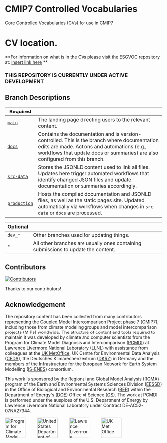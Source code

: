 # CMIP7 Controlled Vocabularies
Core Controlled Vocabularies (CVs) for use in CMIP7

# CV location. 
**For information on what is in the CVs please visit the ESGVOC repository at: [insert link here]()
**
### THIS REPOSITORY IS CURRENTLY UNDER ACTIVE DEVELOPMENT


## Branch Descriptions

| Required |  |
|--------|-------------|
| [`main`](https://github.com/WCRP-CMIP/CMIP7-CVs/tree/main) | The landing page directing users to the relevant content. |
| [`docs`](https://github.com/WCRP-CMIP/CMIP7-CVs/tree/docs) | Contains the documentation and is version-controlled. This is the branch where documentation edits are made. Actions and automations (e.g., workflows that update docs or summaries) are also configured from this branch. |
| [`src-data`](https://github.com/WCRP-CMIP/CMIP7-CVs/tree/src-data) | Stores the JSONLD content used to link all files. Updates here trigger automated workflows that identify changed JSON files and update documentation or summaries accordingly. |
| [`production`](https://github.com/WCRP-CMIP/CMIP7-CVs/tree/production) | Hosts the compiled documentation and JSONLD files, as well as the static pages site. Updated automatically via workflows when changes in `src-data` or `docs` are processed. |



| Optional |  |
|--------|-------------|
| `dev_*` | Other branches used for updating things. |
| `*` | All other branches are usually ones containing submissions to update the content. |






## Contributors

[![Contributors](https://contrib.rocks/image?repo=WCRP-CMIP/CMIP7-CVs)](https://github.com/WCRP-CMIP/CMIP7-CVs/graphs/contributors)

Thanks to our contributors!

## Acknowledgement

The repository content has been collected from many contributors representing the Coupled Model Intercomparison Project phase 7 (CMIP7), including those from climate modeling groups and model intercomparison projects (MIPs) worldwide. The structure of content and tools required to maintain it was developed by climate and computer scientists from the Program for Climate Model Diagnosis and Intercomparison ([PCMDI](https://pcmdi.llnl.gov/)) at Lawrence Livermore National Laboratory ([LLNL](https://www.llnl.gov/)) with assistance from colleagues at the [UK MetOffice](https://www.metoffice.gov.uk/), UK Centre for Environmental Data Analysis ([CEDA](https://www.ceda.ac.uk/)), the Deutsches Klimarechenzentrum ([DKRZ](https://www.dkrz.de/en/)) in Germany and the members of the Infrastructure for the European Network for Earth System Modelling ([IS-ENES](https://is.enes.org/)) consortium.

This work is sponsored by the Regional and Global Model Analysis ([RGMA](https://climatemodeling.science.energy.gov/program/regional-global-model-analysis)) program of the Earth and Environmental Systems Sciences Division ([EESSD](https://science.osti.gov/ber/Research/eessd)) in the Office of Biological and Environmental Research ([BER](https://science.osti.gov/ber)) within the Department of Energy's ([DOE](https://www.energy.gov/)) Office of Science ([OS](https://science.osti.gov/)). The work at PCMDI is performed under the auspices of the U.S. Department of Energy by Lawrence Livermore National Laboratory under Contract DE-AC52-07NA27344.

<p>
    <img src="https://pcmdi.github.io/assets/PCMDI/100px-PCMDI-Logo-NoText-square-png8.png"
         width="65"
         style="margin-right: 30px"
         title="Program for Climate Model Diagnosis and Intercomparison"
         alt="Program for Climate Model Diagnosis and Intercomparison"
    >&nbsp;
    <img src="https://pcmdi.github.io/assets/DOE/480px-DOE_Seal_Color.png"
         width="65"
         style="margin-right: 30px"
         title="United States Department of Energy"
         alt="United States Department of Energy"
    >&nbsp;
    <img src="https://pcmdi.github.io/assets/LLNL/212px-LLNLiconPMS286-WHITEBACKGROUND.png"
         width="65"
         style="margin-right: 30px"
         title="Lawrence Livermore National Laboratory"
         alt="Lawrence Livermore National Laboratory"
    >&nbsp;
    <img src="https://pcmdi.github.io/assets/MetOffice/100px-Met_Office_LogoBLACK.png"
         width="65"
         style="margin-right: 30px"
         title="UK Met Office"
         alt="UK Met Office"
    >
</p>
